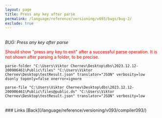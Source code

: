 ```yaml
---
layout: page
title: Press any key after parse
permalink: /language/reference/versioning/v093/bugs/bug-2/
exclude: true
---
```

<br>_BUG: Press any key after parse_

<span style="color:red">Should show "press any key to exit" after a successful parse operation. It is not shown after parsing a folder, to be precise.</span>

```
parse-folder "C:\Users\Viktor Chernev\Desktop\dbs\2023.12.12-200906461\Public\files" "C:\Users\Viktor Chernev\Desktop\testResult.json" translator="JSON" verbosity=low dsonly toponly=false onerror=ignore
```
```
parse-file "C:\Users\Viktor Chernev\Desktop\dbs\2023.12.12-200906461\Public\files@public.ds" "C:\Users\Viktor Chernev\Desktop\testResult.json" translator="JSON" verbosity=low
```

<br>
### Links
[Back](/language/reference/versioning/v093/compiler093/)
